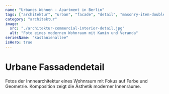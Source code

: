 ```yaml
---
name: "Urbanes Wohnen - Apartment in Berlin"
tags: ["architektur", "urban", "facade", "detail", "masonry-item-double-width"]
category: "architektur"
image:
  src: "./architektur-commercial-interior-detail.jpg"
  alt: "Foto eines modernen Wohnraum mit Kamin und Veranda"
seriesName: "kastanienallee"
isHero: true
---
```


# Urbane Fassadendetail

Fotos der Innnearchitektur eines Wohnraum mit Fokus auf Farbe und Geometrie. Komposition zeigt die Ästhetik moderner Innenräume.